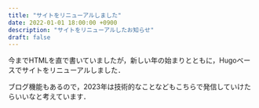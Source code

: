 ```yaml
---
title: "サイトをリニューアルしました"
date: 2022-01-01 18:00:00 +0900
description: "サイトをリニューアルしたお知らせ"
draft: false
---
```


今までHTMLを直で書いていましたが，新しい年の始まりとともに，Hugoベースでサイトをリニューアルしました．

ブログ機能もあるので，2023年は技術的なことなどもこちらで発信していけたらいいなと考えています．
